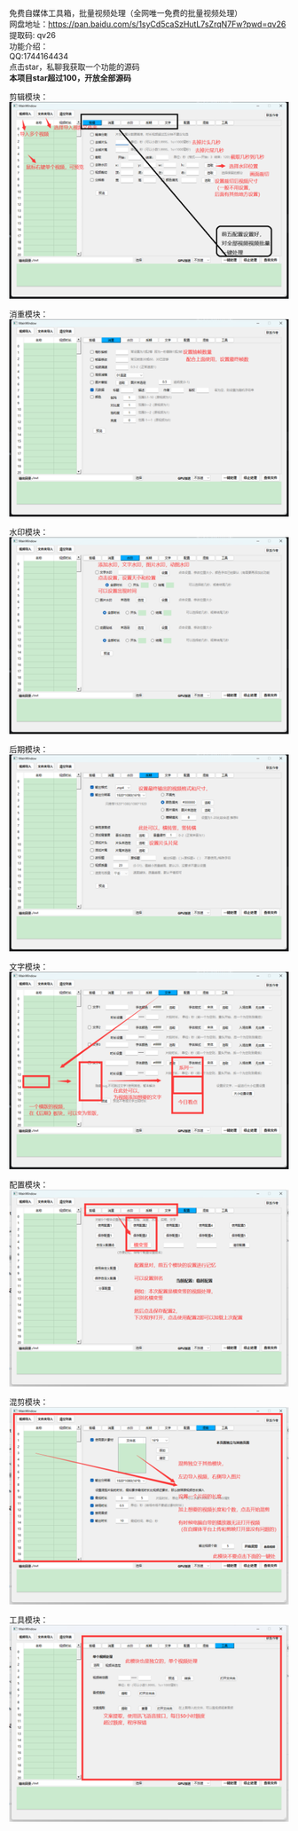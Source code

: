 免费自媒体工具箱，批量视频处理（全网唯一免费的批量视频处理）<br>
网盘地址：https://pan.baidu.com/s/1syCd5caSzHutL7sZrqN7Fw?pwd=qv26 提取码: qv26 <br>
功能介绍：<br>
    QQ:1744164434<br>
    点击star，私聊我获取一个功能的源码<br>
    **本项目star超过100，开放全部源码** <br>

    
剪辑模块：
![jianji.png](data%2Freadme%2Fjianji.png)

消重模块：
![xiaochong.png](data%2Freadme%2Fxiaochong.png)

水印模块：
![shuiyin.png](data%2Freadme%2Fshuiyin.png)

后期模块：
![houqi.png](data%2Freadme%2Fhouqi.png)

文字模块：
![wenzi.png](data%2Freadme%2Fwenzi.png)


配置模块：
![peizhi.png](data%2Freadme%2Fpeizhi.png)

混剪模块：
![hunjian.png](data%2Freadme%2Fhunjian.png)

工具模块：
![gongju.png](data%2Freadme%2Fgongju.png)

